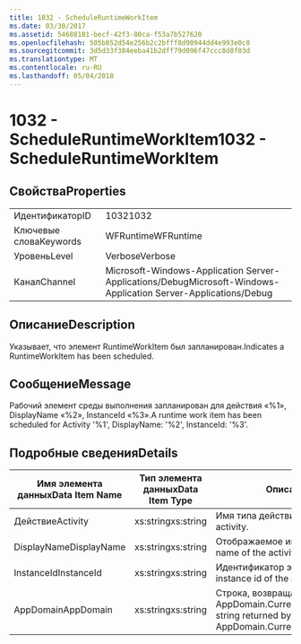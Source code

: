 ```yaml
---
title: 1032 - ScheduleRuntimeWorkItem
ms.date: 03/30/2017
ms.assetid: 54688101-becf-42f3-80ca-f53a7b527620
ms.openlocfilehash: 505b852d54e256b2c2bfff8d90944dd4e993e0c0
ms.sourcegitcommit: 3d5d33f384eeba41b2dff79d096f47ccc8d8f03d
ms.translationtype: MT
ms.contentlocale: ru-RU
ms.lasthandoff: 05/04/2018
---
```

# <a name="1032---scheduleruntimeworkitem"></a><span data-ttu-id="6dd33-102">1032 - ScheduleRuntimeWorkItem</span><span class="sxs-lookup"><span data-stu-id="6dd33-102">1032 - ScheduleRuntimeWorkItem</span></span>
## <a name="properties"></a><span data-ttu-id="6dd33-103">Свойства</span><span class="sxs-lookup"><span data-stu-id="6dd33-103">Properties</span></span>  
  
|||  
|-|-|  
|<span data-ttu-id="6dd33-104">Идентификатор</span><span class="sxs-lookup"><span data-stu-id="6dd33-104">ID</span></span>|<span data-ttu-id="6dd33-105">1032</span><span class="sxs-lookup"><span data-stu-id="6dd33-105">1032</span></span>|  
|<span data-ttu-id="6dd33-106">Ключевые слова</span><span class="sxs-lookup"><span data-stu-id="6dd33-106">Keywords</span></span>|<span data-ttu-id="6dd33-107">WFRuntime</span><span class="sxs-lookup"><span data-stu-id="6dd33-107">WFRuntime</span></span>|  
|<span data-ttu-id="6dd33-108">Уровень</span><span class="sxs-lookup"><span data-stu-id="6dd33-108">Level</span></span>|<span data-ttu-id="6dd33-109">Verbose</span><span class="sxs-lookup"><span data-stu-id="6dd33-109">Verbose</span></span>|  
|<span data-ttu-id="6dd33-110">Канал</span><span class="sxs-lookup"><span data-stu-id="6dd33-110">Channel</span></span>|<span data-ttu-id="6dd33-111">Microsoft-Windows-Application Server-Applications/Debug</span><span class="sxs-lookup"><span data-stu-id="6dd33-111">Microsoft-Windows-Application Server-Applications/Debug</span></span>|  
  
## <a name="description"></a><span data-ttu-id="6dd33-112">Описание</span><span class="sxs-lookup"><span data-stu-id="6dd33-112">Description</span></span>  
 <span data-ttu-id="6dd33-113">Указывает, что элемент RuntimeWorkItem был запланирован.</span><span class="sxs-lookup"><span data-stu-id="6dd33-113">Indicates a RuntimeWorkItem has been scheduled.</span></span>  
  
## <a name="message"></a><span data-ttu-id="6dd33-114">Сообщение</span><span class="sxs-lookup"><span data-stu-id="6dd33-114">Message</span></span>  
 <span data-ttu-id="6dd33-115">Рабочий элемент среды выполнения запланирован для действия «%1», DisplayName «%2», InstanceId «%3».</span><span class="sxs-lookup"><span data-stu-id="6dd33-115">A runtime work item has been scheduled for Activity '%1', DisplayName: '%2', InstanceId: '%3'.</span></span>  
  
## <a name="details"></a><span data-ttu-id="6dd33-116">Подробные сведения</span><span class="sxs-lookup"><span data-stu-id="6dd33-116">Details</span></span>  
  
|<span data-ttu-id="6dd33-117">Имя элемента данных</span><span class="sxs-lookup"><span data-stu-id="6dd33-117">Data Item Name</span></span>|<span data-ttu-id="6dd33-118">Тип элемента данных</span><span class="sxs-lookup"><span data-stu-id="6dd33-118">Data Item Type</span></span>|<span data-ttu-id="6dd33-119">Описание</span><span class="sxs-lookup"><span data-stu-id="6dd33-119">Description</span></span>|  
|--------------------|--------------------|-----------------|  
|<span data-ttu-id="6dd33-120">Действие</span><span class="sxs-lookup"><span data-stu-id="6dd33-120">Activity</span></span>|<span data-ttu-id="6dd33-121">xs:string</span><span class="sxs-lookup"><span data-stu-id="6dd33-121">xs:string</span></span>|<span data-ttu-id="6dd33-122">Имя типа действия.</span><span class="sxs-lookup"><span data-stu-id="6dd33-122">The type name of the activity.</span></span>|  
|<span data-ttu-id="6dd33-123">DisplayName</span><span class="sxs-lookup"><span data-stu-id="6dd33-123">DisplayName</span></span>|<span data-ttu-id="6dd33-124">xs:string</span><span class="sxs-lookup"><span data-stu-id="6dd33-124">xs:string</span></span>|<span data-ttu-id="6dd33-125">Отображаемое имя действия.</span><span class="sxs-lookup"><span data-stu-id="6dd33-125">The display name of the activity.</span></span>|  
|<span data-ttu-id="6dd33-126">InstanceId</span><span class="sxs-lookup"><span data-stu-id="6dd33-126">InstanceId</span></span>|<span data-ttu-id="6dd33-127">xs:string</span><span class="sxs-lookup"><span data-stu-id="6dd33-127">xs:string</span></span>|<span data-ttu-id="6dd33-128">Идентификатор экземпляра действия.</span><span class="sxs-lookup"><span data-stu-id="6dd33-128">The instance id of the activity.</span></span>|  
|<span data-ttu-id="6dd33-129">AppDomain</span><span class="sxs-lookup"><span data-stu-id="6dd33-129">AppDomain</span></span>|<span data-ttu-id="6dd33-130">xs:string</span><span class="sxs-lookup"><span data-stu-id="6dd33-130">xs:string</span></span>|<span data-ttu-id="6dd33-131">Строка, возвращаемая AppDomain.CurrentDomain.FriendlyName.</span><span class="sxs-lookup"><span data-stu-id="6dd33-131">The string returned by AppDomain.CurrentDomain.FriendlyName.</span></span>|
